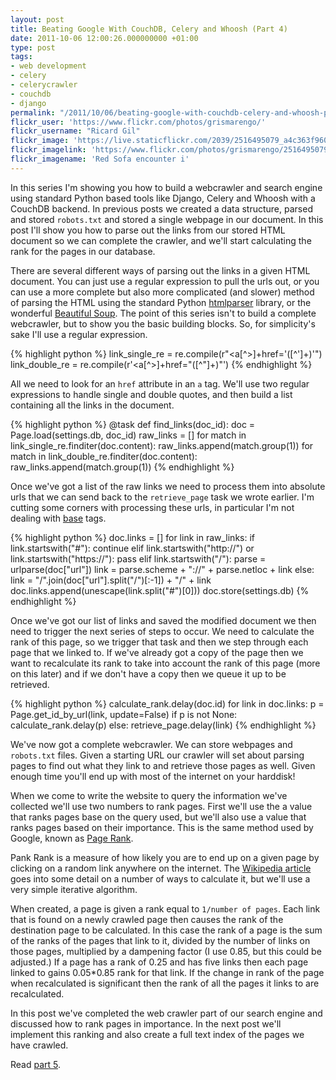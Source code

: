 ```yaml
---
layout: post
title: Beating Google With CouchDB, Celery and Whoosh (Part 4)
date: 2011-10-06 12:00:26.000000000 +01:00
type: post
tags:
- web development
- celery
- celerycrawler
- couchdb
- django
permalink: "/2011/10/06/beating-google-with-couchdb-celery-and-whoosh-part-4/"
flickr_user: 'https://www.flickr.com/photos/grismarengo/'
flickr_username: "Ricard Gil"
flickr_image: 'https://live.staticflickr.com/2039/2516495079_a4c363f960_z.jpg'
flickr_imagelink: 'https://www.flickr.com/photos/grismarengo/2516495079/'
flickr_imagename: 'Red Sofa encounter i'
---
```

In this series I'm showing you how to build a webcrawler and search engine using standard Python based tools
like Django, Celery and Whoosh with a CouchDB backend. In previous posts we created a data structure, parsed
and stored `robots.txt` and stored a single webpage in our document. In this post I'll show you how to
parse out the links from our stored HTML document so we can complete the crawler, and we'll start calculating
the rank for the pages in our database.

There are several different ways of parsing out the links in a given HTML document. You can just use a regular
expression to pull the urls out, or you can use a more complete but also more complicated (and slower) method
of parsing the HTML using the standard Python <a
href="http://docs.python.org/library/htmlparser.html">htmlparser</a> library, or the wonderful <a
href="http://www.crummy.com/software/BeautifulSoup/">Beautiful Soup</a>. The point of this series isn't to
build a complete webcrawler, but to show you the basic building blocks. So, for simplicity's sake I'll use a
regular expression.

{% highlight python %}
link_single_re = re.compile(r&quot;&lt;a[^&gt;]+href='([^']+)'&quot;)
link_double_re = re.compile(r'&lt;a[^&gt;]+href=&quot;([^&quot;]+)&quot;')
{% endhighlight %}

All we need to look for an `href` attribute in an `a` tag. We'll use two regular expressions to
handle single and double quotes, and then build a list containing all the links in the document.

{% highlight python %}
@task
def find_links(doc_id):
    doc = Page.load(settings.db, doc_id)
    raw_links = []
    for match in link_single_re.finditer(doc.content):
        raw_links.append(match.group(1))
        for match in link_double_re.finditer(doc.content):
            raw_links.append(match.group(1))
{% endhighlight %}

Once we've got a list of the raw links we need to process them into absolute urls that we can send back to the
`retrieve_page` task we wrote earlier. I'm cutting some corners with processing these urls, in
particular I'm not dealing with [base](http://www.w3.org/TR/html4/struct/links.html#h-12.4) tags.

{% highlight python %}
    doc.links = []
    for link in raw_links:
        if link.startswith(&quot;#&quot;):
            continue
        elif link.startswith(&quot;http://&quot;) or link.startswith(&quot;https://&quot;):
            pass
        elif link.startswith(&quot;/&quot;):
            parse = urlparse(doc[&quot;url&quot;])
            link = parse.scheme + &quot;://&quot; + parse.netloc + link
        else:
            link = &quot;/&quot;.join(doc[&quot;url&quot;].split(&quot;/&quot;)[:-1]) + &quot;/&quot; + link
        doc.links.append(unescape(link.split(&quot;#&quot;)[0]))
    doc.store(settings.db) {%
endhighlight %}

Once we've got our list of links and saved the modified document we then need to trigger the next series of
steps to occur. We need to calculate the rank of this page, so we trigger that task and then we step through
each page that we linked to. If we've already got a copy of the page then we want to recalculate its rank to
take into account the rank of this page (more on this later) and if we don't have a copy then we queue it up
to be retrieved.

{% highlight python %}
    calculate_rank.delay(doc.id)
    for link in doc.links:
        p = Page.get_id_by_url(link, update=False)
        if p is not None:
            calculate_rank.delay(p)
        else:
            retrieve_page.delay(link)
{% endhighlight %}

We've now got a complete webcrawler. We can store webpages and `robots.txt` files. Given a starting URL
our crawler will set about parsing pages to find out what they link to and retrieve those pages as well. Given
enough time you'll end up with most of the internet on your harddisk!

When we come to write the website to query the information we've collected we'll use two numbers to rank
pages. First we'll use the a value that ranks pages base on the query used, but we'll also use a value that
ranks pages based on their importance. This is the same method used by Google, known as <a
href="http://en.wikipedia.org/wiki/Page_Rank">Page Rank</a>.

Pank Rank is a measure of how likely you are to end up on a given page by clicking on a random link anywhere
on the internet. The [Wikipedia article](http://en.wikipedia.org/wiki/Page_Rank) goes into some
detail on a number of ways to calculate it, but we'll use a very simple iterative algorithm.

When created, a page is given a rank equal to `1/number of pages`. Each link that is found on a newly
crawled page then causes the rank of the destination page to be calculated. In this case the rank of a page is
the sum of the ranks of the pages that link to it, divided by the number of links on those pages, multiplied
by a dampening factor (I use 0.85, but this could be adjusted.) If a page has a rank of 0.25 and has five
links then each page linked to gains 0.05*0.85 rank for that link. If the change in rank of the page when
recalculated is significant then the rank of all the pages it links to are recalculated.

In this post we've completed the web crawler part of our search engine and discussed how to rank pages in
importance. In the next post we'll implement this ranking and also create a full text index of the pages we
have crawled.

Read [part 5](/2011/10/11/beating-google-with-couchdb-celery-and-whoosh-part-5/).
